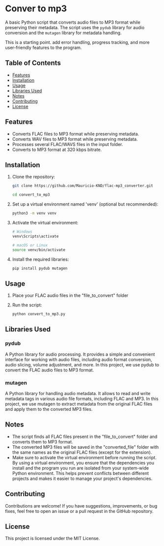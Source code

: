 # Conver to mp3

A basic Python script that converts audio files to MP3 format while preserving their metadata. The script uses the `pydub` library for audio conversion and the `mutagen` library for metadata handling.

This is a starting point. add error handling, progress tracking, and more user-friendly features to the program.

## Table of Contents

- [Features](#features)
- [Installation](#installation)
- [Usage](#usage)
- [Libraries Used](#libraries-used)
- [Notes](#notes)
- [Contributing](#contributing)
- [License](#license)

## Features

- Converts FLAC files to MP3 format while preserving metadata.
- Converts WAV files to MP3 format while preserving metadata.
- Processes several FLAC/WAVS files in the input folder.
- Converts to MP3 format at 320 kbps bitrate.

## Installation

1. Clone the repository:

   ```bash
   git clone https://github.com/Mauricio-KND/flac-mp3_converter.git
   
   cd convert_to_mp3

2. Set up a virtual environment named 'venv' (optional but recommended):

   ```bash
   python3 -m venv venv

3. Activate the virtual environment:

   ```bash
   # Windows
   venv\Scripts\activate

   # macOS or Linux
   source venv/bin/activate

4. Install the required libraries:

   ```bash
   pip install pydub mutagen

## Usage

1. Place your FLAC audio files in the "file_to_convert" folder

2. Run the script:

   ```bash
   python convert_to_mp3.py

## Libraries Used

   ### pydub

   A Python library for audio processing. It provides a simple and convenient interface for working with audio files, including audio format conversion, audio slicing, volume adjustment, and more. In this project, we use pydub to convert the FLAC audio files to MP3 format.

   ### mutagen

   A Python library for handling audio metadata. It allows to read and write metadata tags in various audio file formats, including FLAC and MP3. In this project, we use mutagen to extract metadata from the original FLAC files and apply them to the converted MP3 files.

## Notes

   - The script finds all FLAC files present in the "file_to_convert" folder and converts them to MP3 format.
   - The converted MP3 files will be saved in the "converted_file" folder with the same names as the original FLAC files (except for the extension).
   - Make sure to activate the virtual environment before running the script. By using a virtual environment, you ensure that the dependencies you install and the program you run are isolated from your system-wide Python environment. This helps prevent conflicts between different projects and makes it easier to manage your project's dependencies.

## Contributing

   Contributions are welcome! If you have suggestions, improvements, or bug fixes, feel free to open an issue or a pull request in the GitHub repository.

## License

This project is licensed under the MIT License.
